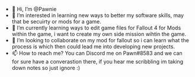 - 👋 Hi, I’m @Pawnie
- 👀 I’m interested in learning new ways to better my software skills, may that be secuirty or mods for a game.
- 🌱 I’m currently learning ways to edit game files for Fallout 4 for Mods within the game, i want to create my own side mission wihtin the game.
- 💞️ I’m looking to collaborate on my mod for fallout so i can learn what the process is which then could lead me into developing new projects.
- 📫 How to reach me? You can Discord me on Pawn#8583 and we can for sure have a converastion there, if you hear me scribbling im taking down notes so just ignore :)

<!---
Pawnie/Pawnie is a ✨ special ✨ repository because its `README.md` (this file) appears on your GitHub profile.
You can click the Preview link to take a look at your changes.
--->
